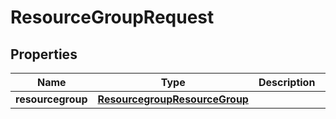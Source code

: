 # ResourceGroupRequest

## Properties
Name | Type | Description | Notes
------------ | ------------- | ------------- | -------------
**resourcegroup** | [**ResourcegroupResourceGroup**](ResourcegroupResourceGroup.md) |  | 
